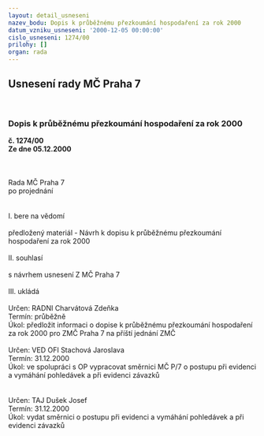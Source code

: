 ```yaml
---
layout: detail_usneseni
nazev_bodu: Dopis k průběžnému přezkoumání hospodaření za rok 2000
datum_vzniku_usneseni: '2000-12-05 00:00:00'
cislo_usneseni: 1274/00
prilohy: []
organ: rada
---
```

<div id="ucUsn_pList" class="usn">
	<span><h2>Usnesení rady MČ Praha 7 </h2>
<br></span><div class="standBody">
<span><h3>Dopis k průběžnému přezkoumání hospodaření za rok 2000</h3></span><div class="center">
		<strong>č. 1274/00</strong><br>
	</div>
<div class="center">
		<strong>Ze dne 05.12.2000</strong><br><br>
	</div>
<br>     <br>Rada MČ Praha 7<br>po projednání<br><br><br>I.	bere na vědomí<br><br> předložený materiál - Návrh k dopisu k průběžnému přezkoumání hospodaření za rok 2000<br><br>II.	souhlasí <br><br>s návrhem usnesení Z MČ Praha 7<br><br>III.	ukládá <br><br> Určen:	     	RADNI Charvátová Zdeňka<br>Termín: průběžně<br>Úkol:	předložit informaci o dopise k průběžnému přezkoumání hospodaření za rok 2000 pro ZMČ Praha 7 na příští jednání ZMČ<br> <br> Určen:	     	VED OFI Stachová Jaroslava<br>Termín: 31.12.2000<br>Úkol:	ve spolupráci s OP vypracovat směrnici MČ P/7 o postupu při evidenci a vymáhání pohledávek a při evidenci závazků<br> <br><br> Určen:	     	TAJ Dušek Josef<br>Termín: 31.12.2000<br>Úkol:	vydat směrnici o postupu při evidenci a vymáhání pohledávek a při evidenci závazků<br>  </div>
</div>